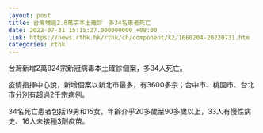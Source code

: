 ```yaml
---
layout: post
title: 台灣増逾2.8萬宗本土確診　多34名患者死亡
date: 2022-07-31 15:15:27.000000000 +08:00
link: https://news.rthk.hk/rthk/ch/component/k2/1660204-20220731.htm
categories: rthk
---
```


台灣新增2萬824宗新冠病毒本土確診個案，多34人死亡。

疫情指揮中心說，新增個案以新北市最多，有3600多宗；台中市、桃園市、台北市分別有超過2千宗病例。

34名死亡患者包括19男和15女，年齡介乎20多歲至90多歲以上，33人有慢性病史、16人未接種3劑疫苗。
